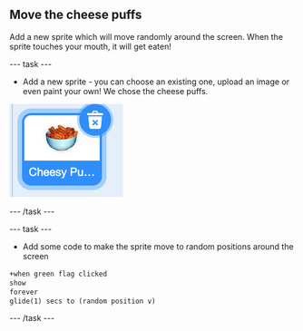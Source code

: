## Move the cheese puffs

Add a new sprite which will move randomly around the screen. When the sprite touches your mouth, it will get eaten! 

--- task ---

+ Add a new sprite - you can choose an existing one, upload an image or even paint your own! We chose the cheese puffs.

![The cheese puffs sprite is selected](images/cheese-puffs.png)

--- /task ---

--- task --- 

+ Add some code to make the sprite move to random positions around the screen

```blocks3
+when green flag clicked
show
forever
glide(1) secs to (random position v)
```

--- /task ---

